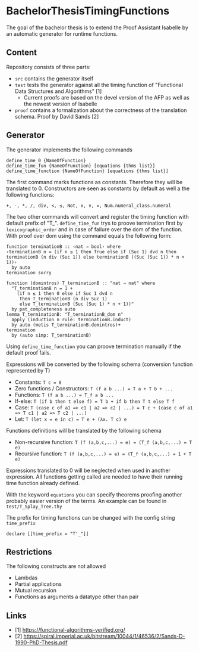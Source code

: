 # BachelorThesisTimingFunctions
The goal of the bachelor thesis is to extend the Proof Assistant Isabelle
by an automatic generator for runtime functions.

## Content
Repository consists of three parts:
- `src` contains the generator itself
- `test` tests the generator against all the timing function of "Functional Data Structures and Algorithms" [1]
  - Current proofs are based on the devel version of the AFP as well as the newest version of Isabelle
- `proof` contains a formalization about the correctness of the translation schema. Proof by David Sands [2]

## Generator
The generator implements the following commands
```Isabelle
define_time_0 {NameOfFunction}
define_time_fun {NameOfFunction} [equations {thms list}]
define_time_function {NameOfFunction} [equations {thms list}]
```
The first command marks functions as constants. Therefore they will be translated to 0.
Constructors are seen as constants by default as well a the following functions:
```Isabelle
+, -, *, /, div, <, ≤, Not, ∧, ∨, =, Num.numeral_class.numeral
```

The two other commands will convert and register the timing function with default prefix of "T_".
`define_time_fun` trys to proove termination first by `lexicographic_order` and in case of failure over the dom of the function.
With proof over dom using the command equals the following form:
```Isabelle
function terminationB :: ‹nat ⇒ bool› where
‹terminationB n = (if n ≤ 1 then True else if (Suc 1) dvd n then terminationB (n div (Suc 1)) else terminationB ((Suc (Suc 1)) * n + 1))›
  by auto
termination sorry

function (domintros) T_terminationB :: "nat ⇒ nat" where
  "T_terminationB n = 1 +
    (if n ≤ 1 then 0 else if Suc 1 dvd n
     then T_terminationB (n div Suc 1)
     else T_terminationB (Suc (Suc 1) * n + 1))"
  by pat_completeness auto
lemma T_terminationB: "T_terminationB_dom n"
  apply (induction n rule: terminationB.induct)
  by auto (metis T_terminationB.domintros)+
termination
  by (auto simp: T_terminationB)
```
Using `define_time_function` you can proove termination manually if the default proof fails.

Expressions will be converted by the following schema (conversion function represented by T)
- Constants: `T c = 0`
- Zero functions / Constructors: `T (f a b ...) = T a + T b + ...`
- Functions: `T (f a b ...) = T_f a b ...`
- If-else: `T (if b then t else f) = T b + if b then T t else T f`
- Case: `T (case c of a1 => c1 | a2 => c2 | ...) = T c + (case c of a1 => T c1 | a2 => T c2 | ...)`
- Let: `T (let x = e in c) = T e + (λx. T c) e`

Functions definitions will be translated by the following schema
- Non-recursive function: `T (f (a,b,c,...) = e) = (T_f (a,b,c,...) = T e)`
- Recursive function: `T (f (a,b,c,...) = e) = (T_f (a,b,c,...) = 1 + T e)`

Expressions translated to 0 will be neglected when used in another expression.
All functions getting called are needed to have their running time function already defined.

With the keyword `equations` you can specify theorems proofing another probably easier version of the terms.
An example can be found in `test/T_Splay_Tree.thy`

The prefix for timing functions can be changed with the config string `time_prefix`
```Isabelle
declare [[time_prefix = "T'_"]]
```

## Restrictions
The following constructs are not allowed
- Lambdas
- Partial applications
- Mutual recursion
- Functions as arguments a datatype other than pair

## Links
- [1] https://functional-algorithms-verified.org/
- [2] https://spiral.imperial.ac.uk/bitstream/10044/1/46536/2/Sands-D-1990-PhD-Thesis.pdf
